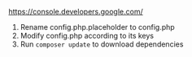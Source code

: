 https://console.developers.google.com/

1. Rename config.php.placeholder to config.php
2. Modify config.php according to its keys
3. Run `composer update` to download dependencies
